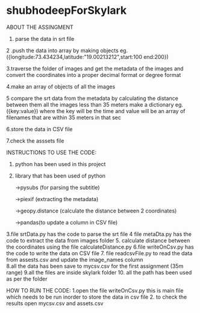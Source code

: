 # shubhodeepForSkylark



ABOUT THE ASSINGMENT

1. parse the data in srt file

2 .push the data into array by making objects  eg.({longitude:73.434234,latitude:"19.00213212",start:100 end:200})

3.traverse the folder of images and get the metadata of the images and    convert the  coordinates into a proper decimal format  or degree format

4.make an array of objects of all the images 

5 compare the srt data from the metadata by calculating the distance  between them  all the images less than 35 meters make a dictionary
 eg.({key:value}) where the key will be the time and value will be an array of filenames that are within 35 meters in that sec

6.store the data in CSV file

7.check the asssets file  


INSTRUCTIONS TO USE THE CODE:

1. python has been used in this project
2. library that has been used of python 
	
	->pysubs (for parsing the subtitle)
	
	->piexif (extracting the metadata)
	
	->geopy.distance   (calculate the distance between 2 coordinates)
	
	->pandas(to update a column in CSV file)

3.file   srtData.py has  the code to parse the srt file
4 file metaDta.py has the code  to extract the data from images folder
5. calculate distance between the coordinates using the file calculateDistance.py
6.file writeOnCsv.py  has the code to write the data on CSV file
7. file   readcsvFile.py to read the data from assests.csv and update the image_names column      
8.all the data has been save to mycsv.csv for the first assignment (35m range)
9.all the files are inside skylark folder
10. all the path has been used as per the folder


HOW TO RUN THE CODE:
1.open the  file writeOnCsv.py  this is main file which needs to be run inorder  to  store the data in csv file 
2. to check the results open mycsv.csv and assets.csv  


